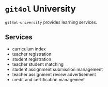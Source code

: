 # `git4ol` University

`git4ol-university` provides learning services.


## Services

- curriculum index
- teacher registration
- student registration
- teacher student matching
- student assignment submission management
- teacher assignment review advertisement
- credit and certification management
